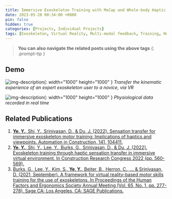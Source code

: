 ```yaml
---
title: Immersive Exoskeleton Training with MoCap and Whole-body Haptic Feedback
date: 2023-05-20 00:34:00 +0800
pin: false
hidden: true
categories: [Projects, Individual Projects]
tags: [Exoskeleton, Virtual Reality, Multi-modal feedback, Training, Human Psychology and Physiology, Human-Machine Interaction]
---
```



> **You can also navigate the related posts using the above tags**
{: .prompt-tip }

## Demo
![img-description](/images/Project/HapticExo.gif){: width="1000" height="1000" }
_Transfer the kinematic experience of an expert exoskeleton user to a novice, via VR_


![img-description](/images/Project/gaze_fnirs.gif){: width="1000" height="1000" }
_Physiological data recorded in real time_

## Related Publications
1.	[**Ye, Y.**, Shi, Y., Srinivasan, D., & Du, J. (2022). Sensation transfer for immersive exoskeleton motor training: Implications of haptics and viewpoints. Automation in Construction, 141, 104411.](https://www.sciencedirect.com/science/article/pii/S0926580522002849)
2.  [**Ye, Y.**, Shi, Y., Lee, Y., Burks, G., Srinivasan, D., & Du, J. (2022). Exoskeleton training through haptic sensation transfer in immersive virtual environment. In Construction Research Congress 2022 (pp. 560-569).](https://ascelibrary.org/doi/abs/10.1061/9780784483961.059)
3.  [Burks, G., Lee, Y., Kim, S., **Ye, Y.**, Beiter, B., Herron, C., ... & Srinivasan, D. (2021, September). A framework for virtual reality-based motor skills training for the use of exoskeletons. In Proceedings of the Human Factors and Ergonomics Society Annual Meeting (Vol. 65, No. 1, pp. 277-278). Sage CA: Los Angeles, CA: SAGE Publications.](https://journals.sagepub.com/doi/pdf/10.1177/1071181321651170)
